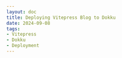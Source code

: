 ```yaml
---
layout: doc
title: Deploying Vitepress Blog to Dokku
date: 2024-09-08
tags: 
- Vitepress
- Dokku
- Deployment
---
```


<Title/>

I have recently set up a [Dokku](https://dokku.com) instance on a spmple VPS, naturally I wanted to host this blog on it. Mainly because Google does not index github.io blogs.

The setup is based on [this article](https://johnfraney.ca/blog/build-deploy-static-site-dokku/).

## Vitepress setup

### 1. create an empty `.static` file to tell Dokku to serve static files

### 2. define buildpacks
Create a file called `.buildpacks` with the following content:
```
https://github.com/heroku/heroku-buildpack-nodejs.git
https://github.com/dokku/buildpack-nginx.git
```

## Dokku deploy

## Prerequisites

- A Dokku server set up and running.
- SSH access to your Dokku server.

## Steps on Dokku server

### 1. Create dokku app and configure environment variables
```bash
dokku apps:create blog
dokku config:set blog --no-restart NODE_ENV=production NGINX_ROOT=_site
```

### 2. Let's Encrypt
If not already installed:
```bash 
sudo dokku plugin:install https://github.com/dokku/dokku-letsencrypt.git
dokku letsencrypt:set --global email your@email.address  
dokku letsencrypt:cron-job --add
```
Enable SSL for the app:
`dokku letsencrypt:enable blog`

## Steps on local machine
### 1. Add dokku as a remote on local machine
`git remote add dokku dokku@your-dokku-server:blog`

### 2. Push to dokku server
`git push dokku main`

